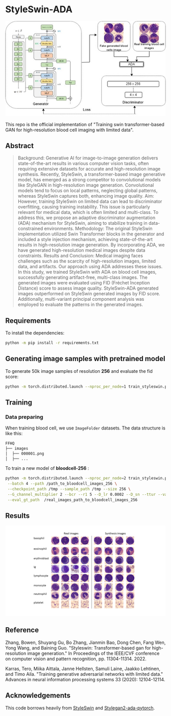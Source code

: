 # StyleSwin-ADA

![](imgs/architecture.jpg)

This repo is the official implementation of "Training swin transformer-based GAN for high-resolution blood cell imaging with limited data". 

## Abstract

> Background: Generative AI for image-to-image generation delivers state-of-the-art results in various computer vision tasks, often requiring extensive datasets for accurate and high-resolution image synthesis. Recently, StyleSwin, a transformer-based image generative model, has emerged as a strong competitor to convolutional models like StyleGAN in high-resolution image generation. Convolutional models tend to focus on local patterns, neglecting global patterns, whereas StyleSwin captures both, enhancing image quality.
Aim: However, training StyleSwin on limited data can lead to discriminator overfitting, causing training instability. This issue is particularly relevant for medical data, which is often limited and multi-class. To address this, we propose an adaptive discriminator augmentation (ADA) mechanism for StyleSwin, aiming to stabilize training in data-constrained environments.
> Methodology: The original StyleSwin implementation utilized Swin Transformer blocks in the generator and included a style injection mechanism, achieving state-of-the-art results in high-resolution image generation. By incorporating ADA, we have generated high-resolution medical images despite data constraints.
Results and Conclusion: Medical imaging faces challenges such as the scarcity of high-resolution images, limited data, and artifacts. Our approach using ADA addresses these issues. In this study, we trained StyleSwin with ADA on blood cell images, successfully generating artifact-free, multi-class images. The generated images were evaluated using FID (Fréchet Inception Distance) score to assess image quality. StyleSwin-ADA generated images outperformed on StyleSwin generated images by FID score.  Additionally, multi-variant principal component analysis was employed to evaluate the patterns in the generated images.

## Requirements

To install the dependencies:

```bash
python -m pip install -r requirements.txt
```

## Generating image samples with pretrained model

To generate 50k image samples of resolution **256** and evaluate the fid score:

```bash
python -m torch.distributed.launch --nproc_per_node=1 train_styleswin.py --sample_path /path_to_save_generated_samples --size 256 --G_channel_multiplier 2 --ckpt /path/to/checkpoint --eval --val_num_batches 600 --val_batch_size 4 --eval_gt_path /path_to_real_images
```

## Training
### Data preparing

When training blood cell, we use `ImageFolder` datasets. The data structure is like this:

```
FFHQ
├── images
│  ├── 000001.png
│  ├── ...
```

To train a new model of **bloodcell-256** :

```bash
python -m torch.distributed.launch --nproc_per_node=2 train_styleswin.py \
 --batch 4 --path /path_to_bloodcell_images_256 \
 --checkpoint_path /tmp --sample_path /tmp --size 256 \
 --G_channel_multiplier 2 --bcr --r1 5 --D_lr 0.0002 --D_sn --ttur --val_batch_size 4 --eval_freq 20000  --val_num_batches 600 \
 --eval_gt_path  /real_images_path_to_bloodcell_images_256
```

## Results 
![](imgs/bloodcell.png)

## Reference

Zhang, Bowen, Shuyang Gu, Bo Zhang, Jianmin Bao, Dong Chen, Fang Wen, Yong Wang, and Baining Guo. "Styleswin: Transformer-based gan for high-resolution image generation." In Proceedings of the IEEE/CVF conference on computer vision and pattern recognition, pp. 11304-11314. 2022.

Karras, Tero, Miika Aittala, Janne Hellsten, Samuli Laine, Jaakko Lehtinen, and Timo Aila. "Training generative adversarial networks with limited data." Advances in neural information processing systems 33 (2020): 12104-12114.

## Acknowledgements

This code borrows heavily from [StyleSwin](https://github.com/microsoft/StyleSwin) and [Stylegan2-ada-pytorch](https://github.com/microsoft/Swin-Transformer).
